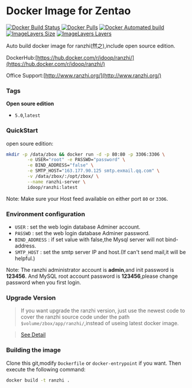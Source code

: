 # Docker Image for Zentao
[![Docker Build Status](https://img.shields.io/docker/build/idoop/ranzhi.svg)](https://hub.docker.com/r/idoop/ranzhi/)
[![Docker Pulls](https://img.shields.io/docker/pulls/idoop/ranzhi.svg)](https://hub.docker.com/r/idoop/ranzhi/)
[![Docker Automated build](https://img.shields.io/docker/automated/idoop/ranzhi.svg)](https://hub.docker.com/r/idoop/ranzhi/)
[![ImageLayers Size](https://img.shields.io/imagelayers/image-size/idoop/ranzhi/latest.svg)](https://hub.docker.com/r/idoop/ranzhi/)
[![ImageLayers Layers](https://img.shields.io/imagelayers/layers/idoop/ranzhi/latest.svg)](https://hub.docker.com/r/idoop/ranzhi/)

Auto build docker image for ranzhi(然之),include open source edition.

DockerHub:[https://hub.docker.com/r/idoop/ranzhi/](https://hub.docker.com/r/idoop/ranzhi/)

Office Support:[http://www.ranzhi.org/](http://www.ranzhi.org/)
### Tags

**Open soure edition**

- `5.0`,`latest`

### QuickStart

open soure edition:
``` bash
mkdir -p /data/zbox && docker run -d -p 80:80 -p 3306:3306 \
        -e USER="root" -e PASSWD="password" \
        -e BIND_ADDRESS="false" \
        -e SMTP_HOST="163.177.90.125 smtp.exmail.qq.com" \
        -v /data/zbox/:/opt/zbox/ \
        --name ranzhi-server \
        idoop/ranzhi:latest
```
Note: Make sure your Host feed available on either port `80` or `3306`.

### Environment configuration

* `USER` : set the web login database Adminer account.
* `PASSWD` : set the web login database Adminer password. 
* `BIND_ADDRESS` : if set value with false,the Mysql server will not bind-address.
* `SMTP_HOST` : set the smtp server IP and host.(If can't send mail,it will be helpful.)

Note: The ranzhi administrator account is **admin**,and init password is **123456**.
      And MySQL root account password is **123456**,please change password when you first login.

### Upgrade Version

> If you want upgrade the ranzhi version, just use the newest code to cover the ranzhi source code under the path `$volume/zbox/app/ranzhi/`,instead of useing latest docker image.

> [See Detail](https://www.ranzhi.org/book/ranzhi/ranzhiupgrade-7.html)

### Building the image

Clone this git,modify `Dockerfile` or `docker-entrypoint` if you want.
Then execute the following command:

```bash
docker build -t ranzhi .
```
